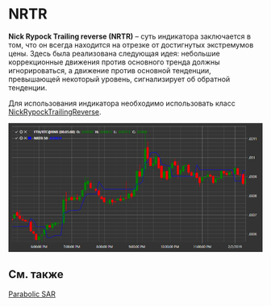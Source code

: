 # NRTR

**Nick Rypock Trailing reverse (NRTR)** – суть индикатора заключается в том, что он всегда находится на отрезке от достигнутых экстремумов цены. Здесь была реализована следующая идея: небольшие коррекционные движения против основного тренда должны игнорироваться, а движение против основной тенденции, превышающей некоторый уровень, сигнализирует об обратной тенденции. 

Для использования индикатора необходимо использовать класс [NickRypockTrailingReverse](../api/StockSharp.Algo.Indicators.NickRypockTrailingReverse.html). 

![IndicatorNickRypockTrailingReverse](../images/IndicatorNickRypockTrailingReverse.png)

## См. также

[Parabolic SAR](IndicatorParabolicSar.md)
